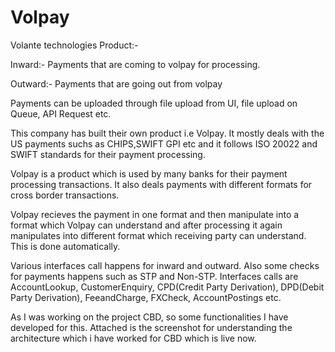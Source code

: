 # Volpay

Volante technologies Product:-

Inward:- Payments that are coming to volpay for processing. 

Outward:- Payments that are going out from volpay

Payments can be uploaded through file upload from UI, file upload on Queue, API Request etc. 

This company has built their own product i.e Volpay. It mostly deals with the US payments suchs as CHIPS,SWIFT GPI etc and it follows ISO 20022 and SWIFT standards for their payment processing.

Volpay is a product which is used by many banks for their payment processing transactions. It also deals payments with different formats for cross border transactions. 

Volpay recieves the payment in one format and then manipulate into a format which Volpay can understand and after processing it again manipulates into different format which receiving party can understand. This is done automatically.

Various interfaces call happens for inward and outward. Also some checks for payments happens such as STP and Non-STP.
Interfaces calls are AccountLookup, CustomerEnquiry, CPD(Credit Party Derivation), DPD(Debit Party Derivation), FeeandCharge, FXCheck, AccountPostings etc.

As I was working on the project CBD, so some functionalities I have developed for this.
Attached is the screenshot for understanding the architecture which i have worked for CBD which is live now.
